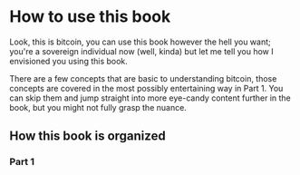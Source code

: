# How to use this book

Look, this is bitcoin, you can use this book however the hell you want; you're a sovereign individual now (well, kinda)
but let me tell you how I envisioned you using this book.

There are a few concepts that are basic to understanding bitcoin, those concepts are covered
in the most possibly entertaining way in Part 1. You can skip them and jump straight into
more eye-candy content further in the book, but you might not fully grasp the nuance.

## How this book is organized

### Part 1
